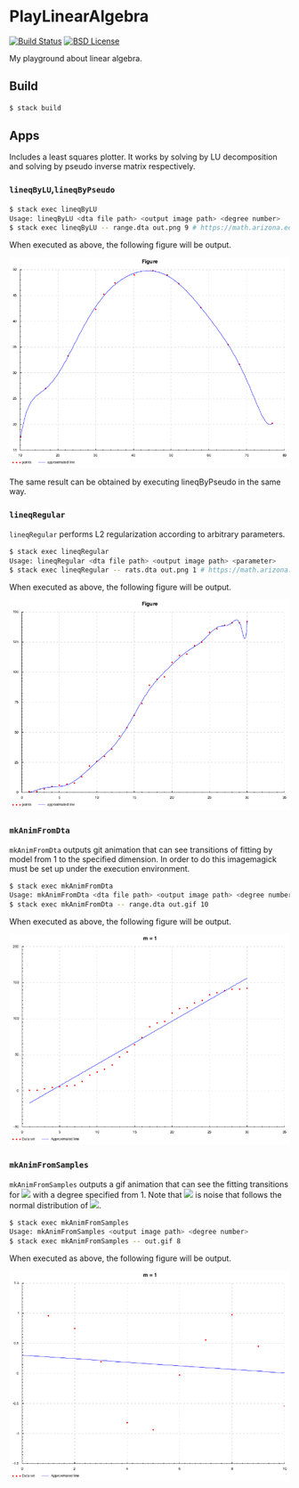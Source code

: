# PlayLinearAlgebra

[![Build Status](https://travis-ci.org/falgon/PlayLinearAlgebra.svg?branch=master)](https://travis-ci.org/falgon/PlayLinearAlgebra)
[![BSD License](http://img.shields.io/badge/license-BSD-blue.svg?style=flat)](LICENSE)

My playground about linear algebra.

## Build

```sh
$ stack build
```

## Apps

Includes a least squares plotter.
It works by solving by LU decomposition and solving by pseudo inverse matrix respectively.

### `lineqByLU`,`lineqByPseudo`

```sh
$ stack exec lineqByLU
Usage: lineqByLU <dta file path> <output image path> <degree number>
$ stack exec lineqByLU -- range.dta out.png 9 # https://math.arizona.edu/~dsl/brange.htm
```

When executed as above, the following figure will be output.

![least squares with LU decomposition](./assets/lineqByLUout.png)

The same result can be obtained by executing lineqByPseudo in the same way.

### `lineqRegular`

`lineqRegular` performs L2 regularization according to arbitrary parameters.

```sh
$ stack exec lineqRegular
Usage: lineqRegular <dta file path> <output image path> <parameter>
$ stack exec lineqRegular -- rats.dta out.png 1 # https://math.arizona.edu/~dsl/brats.htm
```

When executed as above, the following figure will be output.

![least squares with L2 regularization](./assets/lineqRegularout.png)

### `mkAnimFromDta`

`mkAnimFromDta` outputs git animation that
can see transitions of fitting by model from 1 to the specified dimension.
In order to do this imagemagick must be set up under the execution environment.

```sh
$ stack exec mkAnimFromDta
Usage: mkAnimFromDta <dta file path> <output image path> <degree number>
$ stack exec mkAnimFromDta -- range.dta out.gif 10
```

When executed as above, the following figure will be output.

![least squares with L2 regularization](./assets/mkAnimFromDtaout.gif)

### `mkAnimFromSamples`

`mkAnimFromSamples` outputs a gif animation that can see the fitting transitions for
<img src="https://latex.codecogs.com/gif.latex?\inline \sin(x_i)+e" />
with a degree specified from 1.
Note that <img src="https://latex.codecogs.com/gif.latex?\inline e" /> 
is noise that follows the normal distribution of 
<img src="https://latex.codecogs.com/gif.latex?\inline N(0,0.2)" />.

```sh
$ stack exec mkAnimFromSamples
Usage: mkAnimFromSamples <output image path> <degree number>
$ stack exec mkAnimFromSamples -- out.gif 8
```

When executed as above, the following figure will be output.

![least squares to sin function](./assets/mkAnimFromSamplesout.gif)
